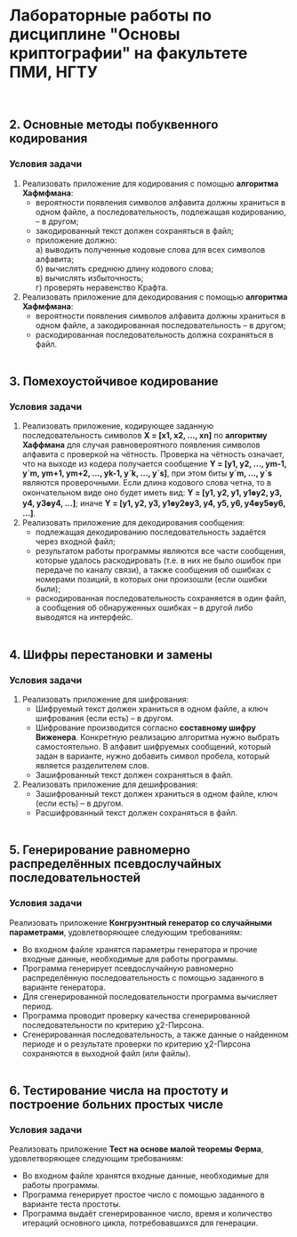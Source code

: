 # Лабораторные работы по дисциплине "Основы криптографии" на факультете ПМИ, НГТУ
&nbsp;  

## 2. Основные методы побуквенного кодирования
### Условия задачи

1. Реализовать приложение для кодирования с помощью **алгоритма Хафмфмана**:  
     * вероятности появления символов алфавита должны храниться в одном файле, а последовательность, подлежащая кодированию, – в другом;
     * закодированный текст должен сохраняться в файл;
     * приложение должно:  
 а) выводить полученные кодовые слова для всех символов алфавита;  
 б) вычислять среднюю длину кодового слова;  
 в) вычислять избыточность;  
 г) проверять неравенство Крафта.  
 2. Реализовать приложение для декодирования с помощью **алгоритма Хафмфмана**:  
     * вероятности появления символов алфавита должны храниться в одном файле, а закодированная последовательность – в другом;  
     * раскодированная последовательность должна сохраняться в файл.  
&nbsp; 

## 3. Помехоустойчивое кодирование
### Условия задачи

1. Реализовать приложение, кодирующее заданную последовательность символов **X = [x1, x2, ..., xn]** по **алгоритму Хаффмана** для 
случая равновероятного появления символов алфавита с проверкой на чётность. Проверка на чётность означает, что на выходе из кодера 
получается сообщение **Y = [y1, y2, ..., ym-1, y\`m, ym+1, ym+2, ..., yk-1, y\`k, ..., y\`s]**, при этом биты **y\`m, ..., y\`s** 
являются проверочными. Если длина кодового слова четна, то в окончательном виде оно будет иметь вид: 
**Y = [y1, y2, y1, y1ꚛy2, y3, y4, y3ꚛy4, ...]**;  иначе **Y = [y1, y2, y3, y1ꚛy2ꚛy3, y4, y5, y6, y4ꚛy5ꚛy6, ...]**.  
2. Реализовать приложение для декодирования сообщения:
     * подлежащая декодированию последовательность задаётся через входной файл;
     * результатом работы программы являются все части сообщения, которые удалось раскодировать (т.е. в них не было ошибок при передаче по каналу связи), а также сообщения об ошибках с номерами позиций, в которых они произошли (если ошибки были);
     * раскодированная последовательность сохраняется в один файл, а сообщения об обнаруженных ошибках – в другой либо выводятся 
на интерфейс.  
&nbsp; 

## 4. Шифры перестановки и замены
### Условия задачи

1. Реализовать приложение для шифрования:
     * Шифруемый текст должен храниться в одном файле, а ключ шифрования (если есть) – в другом.
     * Шифрование производится согласно **составному шифру Виженера**. Конкретную реализацию алгоритма нужно выбрать самостоятельно. 
В алфавит шифруемых сообщений, который задан в варианте, нужно добавить символ пробела, который является разделителем слов.
     * Зашифрованный текст должен сохраняться в файл.
2. Реализовать приложение для дешифрования:  
     * Зашифрованный текст должен храниться в одном файле, ключ (если есть) – в другом.  
     * Расшифрованный текст должен сохраняться в файл.  
&nbsp; 

## 5. Генерирование равномерно распределённых псевдослучайных последовательностей
### Условия задачи

 Реализовать приложение **Конгруэнтный генератор со случайными параметрами**, удовлетворяющее следующим требованиям:
 * Во входном файле хранятся параметры генератора и прочие входные данные, необходимые для работы программы.
 * Программа генерирует псевдослучайную равномерно распределённую последовательность с помощью заданного в варианте генератора.
 * Для сгенерированной последовательности программа вычисляет период.
 * Программа проводит проверку качества сгенерированной последовательности по критерию χ2-Пирсона.
 * Сгенерированная последовательность, а также данные о найденном периоде и о результате проверки по критерию χ2-Пирсона сохраняются 
в выходной файл (или файлы).  
&nbsp; 

## 6. Тестирование числа на простоту и построение больних простых числе
### Условия задачи

Реализовать приложение **Тест на основе малой теоремы Ферма**, удовлетворяющее следующим требованиям:
 * Во входном файле хранятся входные данные, необходимые для работы программы.
 * Программа генерирует простое число с помощью заданного в варианте теста простоты.
 * Программа выдаёт сгенерированное число, время и количество итераций основного цикла, потребовавшихся для генерации.
